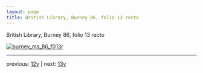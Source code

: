 ```yaml
---
layout: page
title: British Library, Burney 86, folio 13 recto
---
```


British Library, Burney 86, folio 13 recto

[![burney_ms_86_f013r](http://www.homermultitext.org/iipsrv?IIIF=/project/homer/pyramidal/deepzoom/bl/burney86imgs/v1/burney_ms_86_f013r.tif/full/800,/0/default.jpg)](http://www.homermultitext.org/ict2/?urn=urn:cite2:bl:burney86imgs.v1:burney_ms_86_f013r) 

---

previous:  [12v](../12v/) | next: [13v](../13v/)